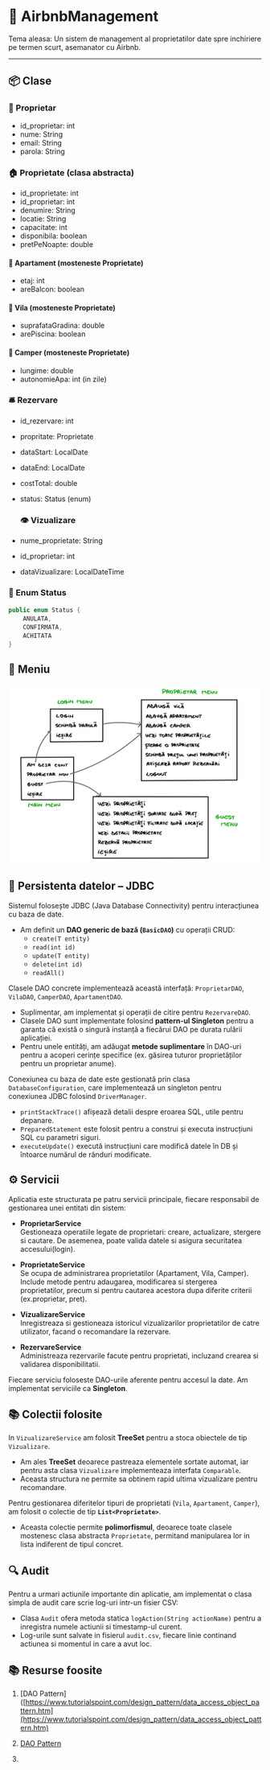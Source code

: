 # 🏡 AirbnbManagement

Tema aleasa: Un sistem de management al proprietatilor date spre inchiriere pe termen scurt, asemanator cu Airbnb.

---

## 📦 Clase

### 👤 Proprietar
- id_proprietar: int  
- nume: String  
- email: String  
- parola: String  

### 🏠 Proprietate (clasa abstracta)
- id_proprietate: int
- id_proprietar: int 
- denumire: String  
- locatie: String  
- capacitate: int  
- disponibila: boolean  
- pretPeNoapte: double  

#### 🏢 Apartament (mosteneste Proprietate)
- etaj: int  
- areBalcon: boolean  

#### 🏡 Vila (mosteneste Proprietate)
- suprafataGradina: double  
- arePiscina: boolean  

#### 🚐 Camper (mosteneste Proprietate)
- lungime: double  
- autonomieApa: int (in zile)

### 🛎️ Rezervare
- id_rezervare: int  
- propritate: Proprietate  
- dataStart: LocalDate  
- dataEnd: LocalDate  
- costTotal: double  
- status: Status (enum)

  ### 👁️ Vizualizare  
- nume_proprietate: String    
- id_proprietar: int  
- dataVizualizare: LocalDateTime    


### 🧾 Enum Status

```java
public enum Status {
    ANULATA,
    CONFIRMATA,
    ACHITATA
}
```

## 🧭 Meniu  
![Diagrama](meniu_diagrama.jpg)


## 🔌 Persistenta datelor – JDBC

Sistemul folosește JDBC (Java Database Connectivity) pentru interacțiunea cu baza de date.

- Am definit un **DAO generic de bază (`BasicDAO`)** cu operații CRUD:  
  - `create(T entity)`  
  - `read(int id)`  
  - `update(T entity)`  
  - `delete(int id)`  
  - `readAll()`

Clasele DAO concrete implementează această interfață: `ProprietarDAO`, `VilaDAO`, `CamperDAO`, `ApartamentDAO`.
- Suplimentar, am implementat și operații de citire pentru `RezervareDAO`.
- Clasele DAO sunt implementate folosind **pattern-ul Singleton** pentru a garanta că există o singură instanță a fiecărui DAO pe durata rulării aplicației.
- Pentru unele entități, am adăugat **metode suplimentare** în DAO-uri pentru a acoperi cerințe specifice (ex. găsirea tuturor proprietăților pentru un proprietar anume).

Conexiunea cu baza de date este gestionată prin clasa `DatabaseConfiguration`, care implementează un singleton pentru conexiunea JDBC folosind `DriverManager`.
- `printStackTrace()` afișează detalii despre eroarea SQL, utile pentru depanare.
- `PreparedStatement` este folosit pentru a construi și executa instrucțiuni SQL cu parametri siguri.
- `executeUpdate()` execută instrucțiuni care modifică datele în DB și întoarce numărul de rânduri modificate.

## ⚙️ Servicii

Aplicatia este structurata pe patru servicii principale, fiecare responsabil de gestionarea unei entitati din sistem:

- **ProprietarService**  
  Gestioneaza operatiile legate de proprietari: creare, actualizare, stergere si cautare. De asemenea, poate valida datele si asigura securitatea accesului(login).

- **ProprietateService**  
  Se ocupa de administrarea proprietatilor (Apartament, Vila, Camper). Include metode pentru adaugarea, modificarea si stergerea proprietatilor, precum si pentru cautarea acestora dupa diferite criterii (ex.proprietar, pret).

- **VizualizareService**  
  Inregistreaza si gestioneaza istoricul vizualizarilor proprietatilor de catre utilizator, facand o recomandare la rezervare.

- **RezervareService**  
  Administreaza rezervarile facute pentru proprietati, incluzand crearea si validarea disponibilitatii.

Fiecare serviciu foloseste DAO-urile aferente pentru accesul la date.
Am implementat serviciile ca **Singleton**.

## 📚 Colectii folosite

In `VizualizareService` am folosit **TreeSet** pentru a stoca obiectele de tip `Vizualizare`.  
- Am ales **TreeSet** deoarece pastreaza elementele sortate automat, iar pentru asta clasa `Vizualizare` implementeaza interfata `Comparable`.  
- Aceasta structura ne permite sa obtinem rapid ultima vizualizare pentru recomandare.

Pentru gestionarea diferitelor tipuri de proprietati (`Vila`, `Apartament`, `Camper`), am folosit o colectie de tip **`List<Proprietate>`**.  
- Aceasta colectie permite **polimorfismul**, deoarece toate clasele mostenesc clasa abstracta `Proprietate`, permitand manipularea lor in lista indiferent de tipul concret.

## 🔍 Audit

Pentru a urmari actiunile importante din aplicatie, am implementat o clasa simpla de audit care scrie log-uri intr-un fisier CSV:

- Clasa `Audit` ofera metoda statica `logAction(String actionName)` pentru a inregistra numele actiunii si timestamp-ul curent.  
- Log-urile sunt salvate in fisierul `audit.csv`, fiecare linie continand actiunea si momentul in care a avut loc.

## 📚 Resurse foosite

1. [DAO Pattern]([https://www.tutorialspoint.com/design_pattern/data_access_object_pattern.htm](https://www.tutorialspoint.com/design_pattern/data_access_object_pattern.htm)

2. [DAO Pattern](https://www.baeldung.com/java-dao-pattern)  

3. 

